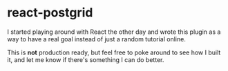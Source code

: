 # react-postgrid
I started playing around with React the other day and wrote this plugin as a way to have a real goal instead of just a random tutorial online.

This is **not** production ready, but feel free to poke around to see how I built it, and let me know if there's something I can do better.
